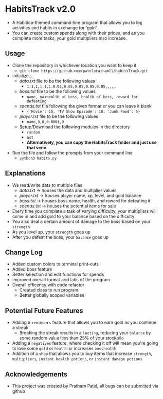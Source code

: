# HabitsTrack v2.0
  - A Habitica-themed command-line program that allows you to log activities and habits in exchange for 'gold'.
  - You can create custom spends along with their prices, and as you complete more tasks, your gold multipliers also increase.


## Usage
  - Clone the repository in whichever location you want to keep it
    - `git clone https://github.com/patelpratham11/habitsTrack.git`
  - Initialize...
    - *data.txt* file to be the following values
      - `1,1,1,1,1,1,0.05,0.05,0.05,0.05,0.05,,,,,`
    - *boss.txt* file to be the following values
      - `name, maxhealth of boss, health of boss, reward for defeating`
    - *spends.txt* file following the given format or you can leave it blank
      - `{'Movie': 15, 'TV Show Episode': 10, 'Junk Food': 5}`
    - *player.txt* file to be the following values
      - `name,0,0,0.0001,0`
    - Setup/Download the following modules in the directory
      - `random`
      - `ast`
      - **Alternatively, you can copy the HabitsTrack folder and just use that venv**
  - Run the file and follow the prompts from your command line
    - `python3 habits.py`


## Explanations
  - We read/write data to multiple files
    - *data.txt* -> houses the data and multiplier values
    - *player.txt* -> houses player name, xp, level, and gold balance
    - *boss.txt* -> houses boss name, health, and reward for defeating it
    - *spends.txt* -> houses the potential items for sale
  - Every time you complete a task of varying difficulty, your multipliers will come in and add gold to your balance based on the difficulty
  - You also deal a certain amount of damage to the boss based on your `strength`
  - As you level up, your `strength` goes up
  - After you defeat the boss, your `balance` goes up

## Change Log
  - Added custom colors to terminal print-outs
  - Added boss feature
  - Better selection and edit functions for spends
  - Improved overall format and tabs of the program
  - Overall efficency with code refactor
    - Created class to run program
    - Better globally scoped variables

## Potential Future Features
  - Adding a `reminders` feature that allows you to earn gold as you continue a streak
    - Breaking the streak results in a `looting`, reducing your `balance` by some random value less than 25% of your stockpile
  - Adding a  `negatives` feature, where checking it off will mean you're going to lose some `gold` or `health` or increases `bosshealth`
  - Addition of a `shop` that allows you to buy items that increase `strength`, `multipliers`,  `instant health potions`, or `instant damage potions`
## Acknowledgements
  - This project was created by Pratham Patel, all bugs can be submitted via github
